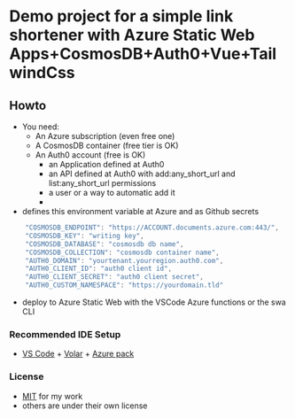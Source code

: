 # Demo project for a simple link shortener with Azure Static Web Apps+CosmosDB+Auth0+Vue+TailwindCss

## Howto

- You need:
  - An Azure subscription (even free one)
  - A CosmosDB container (free tier is OK)
  - An Auth0 account (free is OK)
    - an Application defined at Auth0
    - an API defined at Auth0 with add:any_short_url and list:any_short_url permissions
    - a user or a way to automatic add it
    - 
- defines this environment variable at Azure and as Github secrets
```javascript
    "COSMOSDB_ENDPOINT": "https://ACCOUNT.documents.azure.com:443/",
    "COSMOSDB_KEY": "writing key",
    "COSMOSDB_DATABASE": "cosmosdb db name",
    "COSMOSDB_COLLECTION": "cosmosdb container name",
    "AUTH0_DOMAIN": "yourtenant.yourregion.auth0.com",
    "AUTH0_CLIENT_ID": "auth0 client id",
    "AUTH0_CLIENT_SECRET": "auth0 client secret",
    "AUTH0_CUSTOM_NAMESPACE": "https://yourdomain.tld"
```
- deploy to Azure Static Web with the VSCode Azure functions or the swa CLI


### Recommended IDE Setup

- [VS Code](https://code.visualstudio.com/) + [Volar](https://marketplace.visualstudio.com/items?itemName=Vue.volar) + [Azure pack](https://marketplace.visualstudio.com/items?itemName=ms-vscode.vscode-node-azure-pack)

### License

- [MIT](https://github.com/eltorio/vue-vite-tailwindcss-fontawesome/blob/main/LICENSE.md) for my work
- others are under their own license
